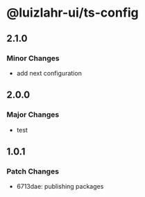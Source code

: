 # @luizlahr-ui/ts-config

## 2.1.0

### Minor Changes

- add next configuration

## 2.0.0

### Major Changes

- test

## 1.0.1

### Patch Changes

- 6713dae: publishing packages

